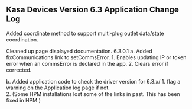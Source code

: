 ## Kasa Devices Version 6.3 Application Change Log
Added coordinate method to support multi-plug outlet data/state coordination.

Cleaned up page displayed documentation.
6.3.0.1
a.  Added fixCommunications link to setCommsError.
    1.  Enables updating IP or token error when an commsError is declared in the app.
    2.  Clears error if corrected.

b.  Added application code to check the driver version for 6.3.x/
    1.  flag a warning on the Application log page if not.  
    2.  (Some HPM installations lost some of the links in past. This has been fixed in HPM.)

